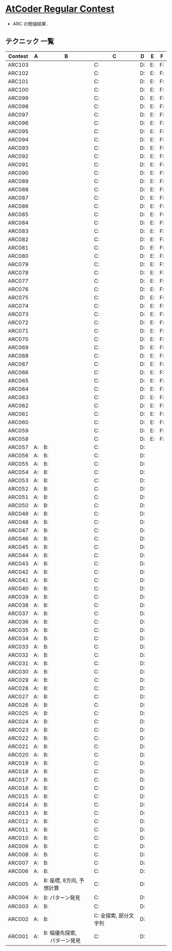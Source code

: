 # [AtCoder Regular Contest](https://kenkoooo.com/atcoder/#/table/solareenlo)
- ARC の勉強結果．

## テクニック 一覧

| Contest | A  | B                                 | C                     | D  | E  | F  |
|---------|----|-----------------------------------|-----------------------|----|----|----|
| ARC103  |    |                                   | C:                    | D: | E: | F: |
| ARC102  |    |                                   | C:                    | D: | E: | F: |
| ARC101  |    |                                   | C:                    | D: | E: | F: |
| ARC100  |    |                                   | C:                    | D: | E: | F: |
| ARC099  |    |                                   | C:                    | D: | E: | F: |
| ARC098  |    |                                   | C:                    | D: | E: | F: |
| ARC097  |    |                                   | C:                    | D: | E: | F: |
| ARC096  |    |                                   | C:                    | D: | E: | F: |
| ARC095  |    |                                   | C:                    | D: | E: | F: |
| ARC094  |    |                                   | C:                    | D: | E: | F: |
| ARC093  |    |                                   | C:                    | D: | E: | F: |
| ARC092  |    |                                   | C:                    | D: | E: | F: |
| ARC091  |    |                                   | C:                    | D: | E: | F: |
| ARC090  |    |                                   | C:                    | D: | E: | F: |
| ARC089  |    |                                   | C:                    | D: | E: | F: |
| ARC088  |    |                                   | C:                    | D: | E: | F: |
| ARC087  |    |                                   | C:                    | D: | E: | F: |
| ARC086  |    |                                   | C:                    | D: | E: | F: |
| ARC085  |    |                                   | C:                    | D: | E: | F: |
| ARC084  |    |                                   | C:                    | D: | E: | F: |
| ARC083  |    |                                   | C:                    | D: | E: | F: |
| ARC082  |    |                                   | C:                    | D: | E: | F: |
| ARC081  |    |                                   | C:                    | D: | E: | F: |
| ARC080  |    |                                   | C:                    | D: | E: | F: |
| ARC079  |    |                                   | C:                    | D: | E: | F: |
| ARC078  |    |                                   | C:                    | D: | E: | F: |
| ARC077  |    |                                   | C:                    | D: | E: | F: |
| ARC076  |    |                                   | C:                    | D: | E: | F: |
| ARC075  |    |                                   | C:                    | D: | E: | F: |
| ARC074  |    |                                   | C:                    | D: | E: | F: |
| ARC073  |    |                                   | C:                    | D: | E: | F: |
| ARC072  |    |                                   | C:                    | D: | E: | F: |
| ARC071  |    |                                   | C:                    | D: | E: | F: |
| ARC070  |    |                                   | C:                    | D: | E: | F: |
| ARC069  |    |                                   | C:                    | D: | E: | F: |
| ARC068  |    |                                   | C:                    | D: | E: | F: |
| ARC067  |    |                                   | C:                    | D: | E: | F: |
| ARC066  |    |                                   | C:                    | D: | E: | F: |
| ARC065  |    |                                   | C:                    | D: | E: | F: |
| ARC064  |    |                                   | C:                    | D: | E: | F: |
| ARC063  |    |                                   | C:                    | D: | E: | F: |
| ARC062  |    |                                   | C:                    | D: | E: | F: |
| ARC061  |    |                                   | C:                    | D: | E: | F: |
| ARC060  |    |                                   | C:                    | D: | E: | F: |
| ARC059  |    |                                   | C:                    | D: | E: | F: |
| ARC058  |    |                                   | C:                    | D: | E: | F: |
| ARC057  | A: | B:                                | C:                    | D: |    |    |
| ARC056  | A: | B:                                | C:                    | D: |    |    |
| ARC055  | A: | B:                                | C:                    | D: |    |    |
| ARC054  | A: | B:                                | C:                    | D: |    |    |
| ARC053  | A: | B:                                | C:                    | D: |    |    |
| ARC052  | A: | B:                                | C:                    | D: |    |    |
| ARC051  | A: | B:                                | C:                    | D: |    |    |
| ARC050  | A: | B:                                | C:                    | D: |    |    |
| ARC049  | A: | B:                                | C:                    | D: |    |    |
| ARC048  | A: | B:                                | C:                    | D: |    |    |
| ARC047  | A: | B:                                | C:                    | D: |    |    |
| ARC046  | A: | B:                                | C:                    | D: |    |    |
| ARC045  | A: | B:                                | C:                    | D: |    |    |
| ARC044  | A: | B:                                | C:                    | D: |    |    |
| ARC043  | A: | B:                                | C:                    | D: |    |    |
| ARC042  | A: | B:                                | C:                    | D: |    |    |
| ARC041  | A: | B:                                | C:                    | D: |    |    |
| ARC040  | A: | B:                                | C:                    | D: |    |    |
| ARC039  | A: | B:                                | C:                    | D: |    |    |
| ARC038  | A: | B:                                | C:                    | D: |    |    |
| ARC037  | A: | B:                                | C:                    | D: |    |    |
| ARC036  | A: | B:                                | C:                    | D: |    |    |
| ARC035  | A: | B:                                | C:                    | D: |    |    |
| ARC034  | A: | B:                                | C:                    | D: |    |    |
| ARC033  | A: | B:                                | C:                    | D: |    |    |
| ARC032  | A: | B:                                | C:                    | D: |    |    |
| ARC031  | A: | B:                                | C:                    | D: |    |    |
| ARC030  | A: | B:                                | C:                    | D: |    |    |
| ARC029  | A: | B:                                | C:                    | D: |    |    |
| ARC028  | A: | B:                                | C:                    | D: |    |    |
| ARC027  | A: | B:                                | C:                    | D: |    |    |
| ARC026  | A: | B:                                | C:                    | D: |    |    |
| ARC025  | A: | B:                                | C:                    | D: |    |    |
| ARC024  | A: | B:                                | C:                    | D: |    |    |
| ARC023  | A: | B:                                | C:                    | D: |    |    |
| ARC022  | A: | B:                                | C:                    | D: |    |    |
| ARC021  | A: | B:                                | C:                    | D: |    |    |
| ARC020  | A: | B:                                | C:                    | D: |    |    |
| ARC019  | A: | B:                                | C:                    | D: |    |    |
| ARC018  | A: | B:                                | C:                    | D: |    |    |
| ARC017  | A: | B:                                | C:                    | D: |    |    |
| ARC016  | A: | B:                                | C:                    | D: |    |    |
| ARC015  | A: | B:                                | C:                    | D: |    |    |
| ARC014  | A: | B:                                | C:                    | D: |    |    |
| ARC013  | A: | B:                                | C:                    | D: |    |    |
| ARC012  | A: | B:                                | C:                    | D: |    |    |
| ARC011  | A: | B:                                | C:                    | D: |    |    |
| ARC010  | A: | B:                                | C:                    | D: |    |    |
| ARC009  | A: | B:                                | C:                    | D: |    |    |
| ARC008  | A: | B:                                | C:                    | D: |    |    |
| ARC007  | A: | B:                                | C:                    | D: |    |    |
| ARC006  | A: | B:                                | C:                    | D: |    |    |
| ARC005  | A: | B: 座標, 8方向, 予想計算          | C:                    | D: |    |    |
| ARC004  | A: | B: パターン発見                   | C:                    | D: |    |    |
| ARC003  | A: | B:                                | C:                    | D: |    |    |
| ARC002  | A: | B:                                | C: 全探索, 部分文字列 | D: |    |    |
| ARC001  | A: | B: 幅優先探索,<br>　 パターン発見 | C:                    | D: |    |    |
